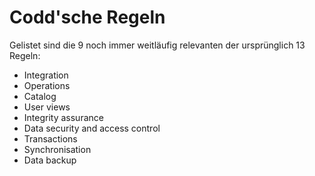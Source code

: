 # Codd'sche Regeln

Gelistet sind die 9 noch immer weitläufig relevanten der ursprünglich 13 Regeln:

* Integration
* Operations
* Catalog
* User views
* Integrity assurance
* Data security and access control
* Transactions
* Synchronisation
* Data backup